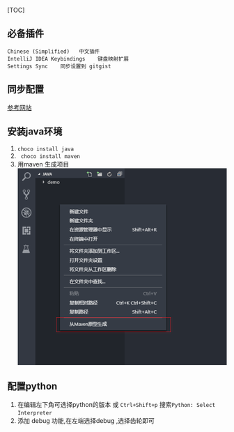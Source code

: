 [TOC]

## 必备插件
```
Chinese (Simplified)   中文插件
IntelliJ IDEA Keybindings    键盘映射扩展
Settings Sync    同步设置到 gitgist
```
## 同步配置
[参考网站](https://tmr.js.org/p/fa3b8081/)


## 安装java环境
1. `choco install java`
2. ` choco install maven`
3. 用maven 生成项目
![](images/Snipaste_2018-12-06_14-10-27.png)

## 配置python
1. 在编辑左下角可选择python的版本 
    或 `Ctrl+Shift+p` 搜索`Python: Select Interpreter`
2. 添加 debug 功能,在左端选择debug ,选择齿轮即可


